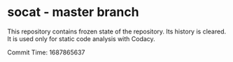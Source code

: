 # socat - master branch

This repository contains frozen state of the repository.
Its history is cleared. It is used only for static code
analysis with Codacy.

Commit Time: 1687865637